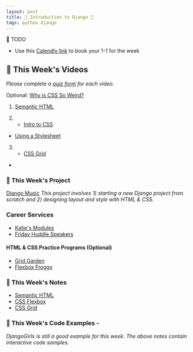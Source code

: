 ```yaml
---
layout: post
title: 🦄 Introduction to Django 🦄
tags: python django
---
```

📝 TODO
- Use this [Calendly link](https://calendly.com/rebecca-momentum/momentum-pt-1-1-w-rebecca) to book your 1-1 for the week

## 🎥 This Week's Videos
_Please complete a [quiz form](https://docs.google.com/forms/d/e/1FAIpQLSdH4S6pwLTddBqsIIUg9s4cDHymc8uewYKUOklbJOF2DycmPw/viewform?usp=sf_link) for each video._ 

Optional: [Why is CSS So Weird?](https://youtu.be/aHUtMbJw8iA)

1. [Semantic HTML](https://youtu.be/kGW8Al_cga4)

2. - [Intro to CSS](https://youtu.be/EP9QMdoXvXE)
- [Using a Stylesheet](https://youtu.be/VgBVKlpLqsE) 

3. - [CSS Grid](https://youtu.be/KOvGeFUHAC0https://youtu.be/r9kT-jm136Q)
- []()




### 🎯  This Week's Project
[Django Music](https://github.com/momentum-pt-team-2/django--music/blob/main/README.md)
_This project involves 1) starting a new Django project from scratch and 2) designing layout and style with HTML & CSS._

### Career Services
* [Katie's Modules](https://docs.google.com/document/d/11GLQox2UwiLJwgLAYysLUSrkX5zPVxXt47IpRRqD7eY/edit?usp=sharing)
* [Friday Huddle Speakers](https://docs.google.com/document/d/1M3ERM9RIhCGINO2Os0_fi3fAiG-xFppMFIyjgkm4tdM/edit?usp=sharing)


#### HTML & CSS Practice Programs (Optional)

* [Grid Garden](https://cssgridgarden.com/)
* [Flexbox Froggy](https://flexboxfroggy.com/)


### 📝 This Week's Notes
* [Semantic HTML](https://www.codecademy.com/learn/learn-html/modules/learn-semantic-html/cheatsheet)
* [CSS Flexbox](https://youtu.be/aHUtMbJw8iA)
* [CSS Grid](https://css-tricks.com/snippets/css/complete-guide-grid/)

### 👾 This Week's Code Examples - 
_DjangoGirls is still a good example for this week. The above notes contain interactive code samples._



